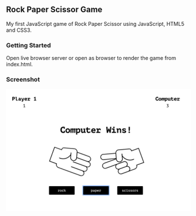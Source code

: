 ## Rock Paper Scissor Game

My first JavaScript game of Rock Paper Scissor using JavaScript, HTML5 and CSS3.

### Getting Started
Open live browser server or open as browser to render the game from index.html.


### Screenshot
!["Screenshot_of_the_game"](https://github.com/oddporson/rock-paper-scissor-javascript-game/blob/master/docs/rock-paper-scissor.jpg)
